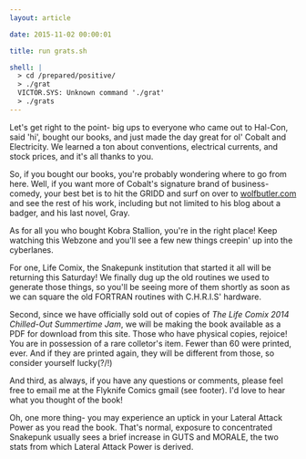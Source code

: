 ```yaml
---
layout: article

date: 2015-11-02 00:00:01

title: run grats.sh

shell: |
  > cd /prepared/positive/
  > ./grat
  VICTOR.SYS: Unknown command './grat'
  > ./grats
---
```



Let's get right to the point- big ups to everyone who came out to Hal-Con, said 'hi', bought our books, and just made the day great for ol' Cobalt and Electricity. We learned a ton about conventions, electrical currents, and stock prices, and it's all thanks to you.

So, if you bought our books, you're probably wondering where to go from here. Well, if you want more of Cobalt's signature brand of business-comedy, your best bet is to hit the GRIDD and surf on over to [wolfbutler.com](http://www.wolfbutler.com/) and see the rest of his work, including but not limited to his blog about a badger, and his last novel, Gray.

As for all you who bought Kobra Stallion, you're in the right place! Keep watching this Webzone and you'll see a few new things creepin' up into the cyberlanes.

For one, Life Comix, the Snakepunk institution that started it all will be returning this Saturday! We finally dug up the old routines we used to generate those things, so you'll be seeing more of them shortly as soon as we can square the old FORTRAN routines with C.H.R.I.S' hardware.

Second, since we have officially sold out of copies of <em>The Life Comix 2014 Chilled-Out Summertime Jam</em>, we will be making the book available as a PDF for download from this site. Those who have physical copies, rejoice! You are in possession of a rare colletor's item. Fewer than 60 were printed, ever. And if they are printed again, they will be different from those, so consider yourself lucky(?/!)

And third, as always, if you have any questions or comments, please feel free to email me at the Flyknife Comics gmail (see footer). I'd love to hear what you thought of the book!

Oh, one more thing- you may experience an uptick in your Lateral Attack Power as you read the book. That's normal, exposure to concentrated Snakepunk usually sees a brief increase in GUTS and MORALE, the two stats from which Lateral Attack Power is derived.
